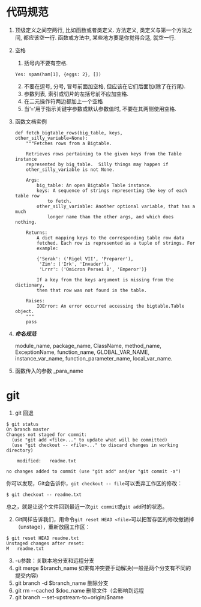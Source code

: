 # 代码规范

1. 顶级定义之间空两行, 比如函数或者类定义. 方法定义, 类定义与第一个方法之间, 都应该空一行. 函数或方法中, 某些地方要是你觉得合适, 就空一行.

2. 空格

   1. 括号内不要有空格.

   ```p&amp;#39;y
   Yes: spam(ham[1], {eggs: 2}, [])
   ```

   2. 不要在逗号, 分号, 冒号前面加空格, 但应该在它们后面加(除了在行尾).
   3. 参数列表, 索引或切片的左括号前不应加空格.
   4. 在二元操作符两边都加上一个空格
   5. 当’=’用于指示关键字参数或默认参数值时, 不要在其两侧使用空格.

3. 函数文档实例

   ```
   def fetch_bigtable_rows(big_table, keys, other_silly_variable=None):
       """Fetches rows from a Bigtable.
   
       Retrieves rows pertaining to the given keys from the Table instance
       represented by big_table.  Silly things may happen if
       other_silly_variable is not None.
   
       Args:
           big_table: An open Bigtable Table instance.
           keys: A sequence of strings representing the key of each table row
               to fetch.
           other_silly_variable: Another optional variable, that has a much
               longer name than the other args, and which does nothing.
   
       Returns:
           A dict mapping keys to the corresponding table row data
           fetched. Each row is represented as a tuple of strings. For
           example:
   
           {'Serak': ('Rigel VII', 'Preparer'),
            'Zim': ('Irk', 'Invader'),
            'Lrrr': ('Omicron Persei 8', 'Emperor')}
   
           If a key from the keys argument is missing from the dictionary,
           then that row was not found in the table.
   
       Raises:
           IOError: An error occurred accessing the bigtable.Table object.
       """
       pass
   ```

4. ***命名规范***

   module_name, package_name, ClassName, method_name, ExceptionName, function_name, GLOBAL_VAR_NAME, instance_var_name, function_parameter_name, local_var_name.

5. 函数传入的参数 _para_name

# git

1. git 回退

```
$ git status
On branch master
Changes not staged for commit:
  (use "git add <file>..." to update what will be committed)
  (use "git checkout -- <file>..." to discard changes in working directory)

	modified:   readme.txt

no changes added to commit (use "git add" and/or "git commit -a")
```

你可以发现，Git会告诉你，`git checkout -- file`可以丢弃工作区的修改：

```
$ git checkout -- readme.txt
```

总之，就是让这个文件回到最近一次`git commit`或`git add`时的状态。

2. Git同样告诉我们，用命令`git reset HEAD <file>`可以把暂存区的修改撤销掉（unstage），重新放回工作区：

```
$ git reset HEAD readme.txt
Unstaged changes after reset:
M	readme.txt
```

3. -u参数：关联本地分支和远程分支
4. git merge $branch_name 如果有冲突要手动解决(一般是两个分支有不同的提交内容)
5. git branch -d $branch_name 删除分支
6. git rm --cached $doc_name    删除文件（会影响到远程
7. git branch --set-upstream-to=origin/$name

